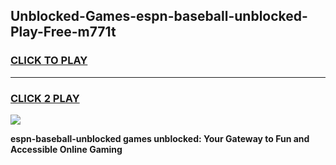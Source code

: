 
## Unblocked-Games-espn-baseball-unblocked-Play-Free-m771t
<h3>
<a href="https://premium76.site?title=espn-baseball-unblocked&ref=19M">CLICK TO PLAY</a></h3>
<hr>

<h3>
<a href="https://premium76.site?title=espn-baseball-unblocked&ref=19M">CLICK 2 PLAY</a>
  
</h3>

<a href="https://premium76.site?title=espn-baseball-unblocked&ref=19M"><img src="https://clearcache.store/games.png"></a>


**espn-baseball-unblocked games unblocked: Your Gateway to Fun and Accessible Online Gaming**
